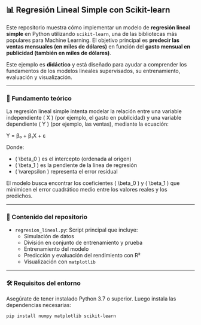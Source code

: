 ## 📊 Regresión Lineal Simple con Scikit-learn

Este repositorio muestra cómo implementar un modelo de **regresión lineal simple** en Python utilizando `scikit-learn`, una de las bibliotecas más populares para Machine Learning. El objetivo principal es **predecir las ventas mensuales (en miles de dólares)** en función del **gasto mensual en publicidad (también en miles de dólares)**.

Este ejemplo es **didáctico** y está diseñado para ayudar a comprender los fundamentos de los modelos lineales supervisados, su entrenamiento, evaluación y visualización.

---

### 🧱 Fundamento teórico

La regresión lineal simple intenta modelar la relación entre una variable independiente \( X \) (por ejemplo, el gasto en publicidad) y una variable dependiente \( Y \) (por ejemplo, las ventas), mediante la ecuación:

Y = β₀ + β₁X + ε

Donde:

- \( \beta_0 \) es el intercepto (ordenada al origen)
- \( \beta_1 \) es la pendiente de la línea de regresión
- \( \varepsilon \) representa el error residual

El modelo busca encontrar los coeficientes \( \beta_0 \) y \( \beta_1 \) que minimicen el error cuadrático medio entre los valores reales y los predichos.

---

### 📁 Contenido del repositorio

- `regresion_lineal.py`: Script principal que incluye:
  - Simulación de datos
  - División en conjunto de entrenamiento y prueba
  - Entrenamiento del modelo
  - Predicción y evaluación del rendimiento con R²
  - Visualización con `matplotlib`

---

### 🛠️ Requisitos del entorno

Asegúrate de tener instalado Python 3.7 o superior. Luego instala las dependencias necesarias:

```bash
pip install numpy matplotlib scikit-learn
